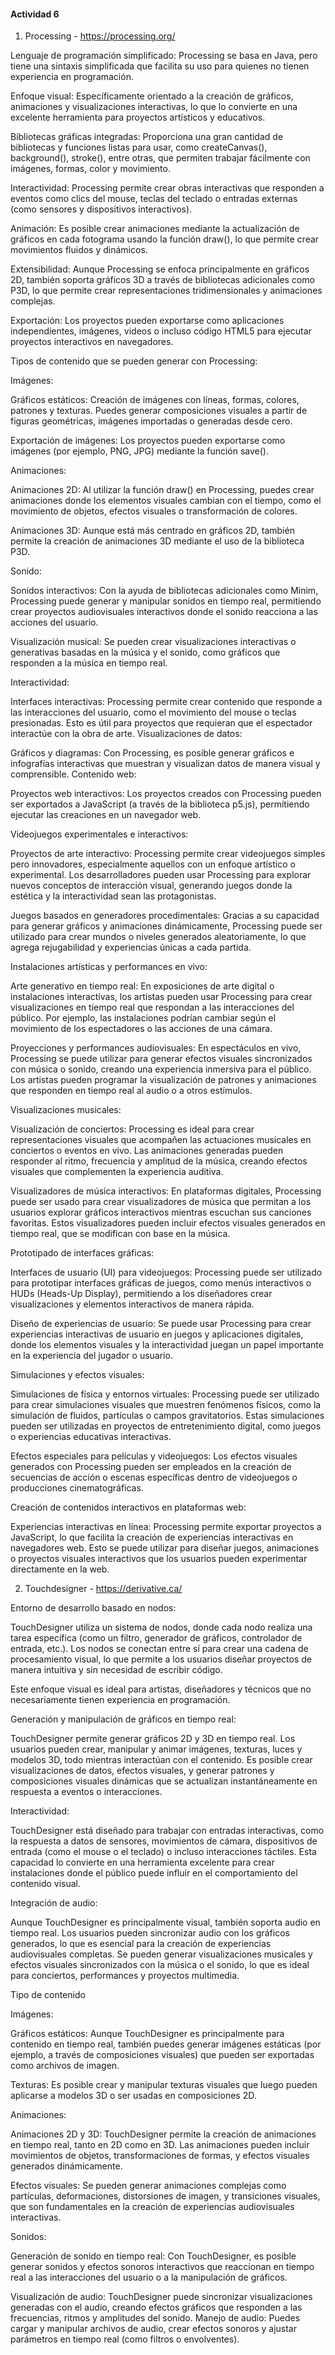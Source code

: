 #### Actividad 6


1. Processing - https://processing.org/

Lenguaje de programación simplificado:
Processing se basa en Java, pero tiene una sintaxis simplificada que facilita su uso para quienes no tienen experiencia en programación.

Enfoque visual:
Específicamente orientado a la creación de gráficos, animaciones y visualizaciones interactivas, lo que lo convierte en una excelente herramienta para proyectos artísticos y educativos.

Bibliotecas gráficas integradas:
Proporciona una gran cantidad de bibliotecas y funciones listas para usar, como createCanvas(), background(), stroke(), entre otras, que permiten trabajar fácilmente con imágenes, formas, color y movimiento.

Interactividad:
Processing permite crear obras interactivas que responden a eventos como clics del mouse, teclas del teclado o entradas externas (como sensores y dispositivos interactivos).

Animación:
Es posible crear animaciones mediante la actualización de gráficos en cada fotograma usando la función draw(), lo que permite crear movimientos fluidos y dinámicos.

Extensibilidad:
Aunque Processing se enfoca principalmente en gráficos 2D, también soporta gráficos 3D a través de bibliotecas adicionales como P3D, lo que permite crear representaciones tridimensionales y animaciones complejas.

Exportación:
Los proyectos pueden exportarse como aplicaciones independientes, imágenes, videos o incluso código HTML5 para ejecutar proyectos interactivos en navegadores.

Tipos de contenido que se pueden generar con Processing:


Imágenes:


Gráficos estáticos: Creación de imágenes con líneas, formas, colores, patrones y texturas. Puedes generar composiciones visuales a partir de figuras geométricas, imágenes importadas o generadas desde cero.

Exportación de imágenes: Los proyectos pueden exportarse como imágenes (por ejemplo, PNG, JPG) mediante la función save().

Animaciones:

Animaciones 2D: Al utilizar la función draw() en Processing, puedes crear animaciones donde los elementos visuales cambian con el tiempo, como el movimiento de objetos, efectos visuales o transformación de colores.


Animaciones 3D: Aunque está más centrado en gráficos 2D, también permite la creación de animaciones 3D mediante el uso de la biblioteca P3D.


Sonido:

Sonidos interactivos: Con la ayuda de bibliotecas adicionales como Minim, Processing puede generar y manipular sonidos en tiempo real, permitiendo crear proyectos audiovisuales interactivos donde el sonido reacciona a 
las acciones del usuario.

Visualización musical: Se pueden crear visualizaciones interactivas o generativas basadas en la música y el sonido, como gráficos que responden a la música en tiempo real.

Interactividad:

Interfaces interactivas: Processing permite crear contenido que responde a las interacciones del usuario, como el movimiento del mouse o teclas presionadas. Esto es útil para proyectos que requieran que el espectador interactúe con la obra de arte.
Visualizaciones de datos:

Gráficos y diagramas: Con Processing, es posible generar gráficos e infografías interactivas que muestran y visualizan datos de manera visual y comprensible.
Contenido web:

Proyectos web interactivos: Los proyectos creados con Processing pueden ser exportados a JavaScript (a través de la biblioteca p5.js), permitiendo ejecutar las creaciones en un navegador web.


Videojuegos experimentales e interactivos:


Proyectos de arte interactivo: Processing permite crear videojuegos simples pero innovadores, especialmente aquellos con un enfoque artístico o experimental. Los desarrolladores pueden usar Processing para explorar 
nuevos conceptos de interacción visual, generando juegos donde la estética y la interactividad sean las protagonistas.

Juegos basados en generadores procedimentales: Gracias a su capacidad para generar gráficos y animaciones dinámicamente, Processing puede ser utilizado para crear mundos o niveles generados aleatoriamente, 
lo que agrega rejugabilidad y experiencias únicas a cada partida.


Instalaciones artísticas y performances en vivo:


Arte generativo en tiempo real: En exposiciones de arte digital o instalaciones interactivas, los artistas pueden usar Processing para crear visualizaciones en tiempo real que respondan a las interacciones del público. 
Por ejemplo, las instalaciones podrían cambiar según el movimiento de los espectadores o las acciones de una cámara.


Proyecciones y performances audiovisuales: En espectáculos en vivo, Processing se puede utilizar para generar efectos visuales sincronizados con música o sonido, creando una experiencia inmersiva para el público. 
Los artistas pueden programar la visualización de patrones y animaciones que responden en tiempo real al audio o a otros estímulos.


Visualizaciones musicales:


Visualización de conciertos: Processing es ideal para crear representaciones visuales que acompañen las actuaciones musicales en conciertos o eventos en vivo. Las animaciones generadas pueden responder al ritmo,
frecuencia y amplitud de la música, creando efectos visuales que complementen la experiencia auditiva.

Visualizadores de música interactivos: En plataformas digitales, Processing puede ser usado para crear visualizadores de música que permitan a los usuarios explorar gráficos interactivos mientras escuchan sus canciones 
favoritas. Estos visualizadores pueden incluir efectos visuales generados en tiempo real, que se modifican con base en la música.


Prototipado de interfaces gráficas:


Interfaces de usuario (UI) para videojuegos: Processing puede ser utilizado para prototipar interfaces gráficas de juegos, como menús interactivos o HUDs (Heads-Up Display), permitiendo a los diseñadores crear
visualizaciones y elementos interactivos de manera rápida.

Diseño de experiencias de usuario: Se puede usar Processing para crear experiencias interactivas de usuario en juegos y aplicaciones digitales, donde los elementos visuales y la interactividad juegan un papel importante 
en la experiencia del jugador o usuario.

Simulaciones y efectos visuales:


Simulaciones de física y entornos virtuales: Processing puede ser utilizado para crear simulaciones visuales que muestren fenómenos físicos, como la simulación de fluidos, partículas o campos gravitatorios. Estas 
simulaciones pueden ser utilizadas en proyectos de entretenimiento digital, como juegos o experiencias educativas interactivas.

Efectos especiales para películas y videojuegos: Los efectos visuales generados con Processing pueden ser empleados en la creación de secuencias de acción o escenas específicas dentro de videojuegos o producciones 
cinematográficas.

Creación de contenidos interactivos en plataformas web:

Experiencias interactivas en línea: Processing permite exportar proyectos a JavaScript, lo que facilita la creación de experiencias interactivas en navegadores web. Esto se puede utilizar para diseñar juegos, animaciones 
o proyectos visuales interactivos que los usuarios pueden experimentar directamente en la web.





2. Touchdesigner - https://derivative.ca/



Entorno de desarrollo basado en nodos:

TouchDesigner utiliza un sistema de nodos, donde cada nodo realiza una tarea específica (como un filtro, generador de gráficos, controlador de entrada, etc.). Los nodos se conectan entre sí para crear una cadena de 
procesamiento visual, lo que permite a los usuarios diseñar proyectos de manera intuitiva y sin necesidad de escribir código.

Este enfoque visual es ideal para artistas, diseñadores y técnicos que no necesariamente tienen experiencia en programación.


Generación y manipulación de gráficos en tiempo real:

TouchDesigner permite generar gráficos 2D y 3D en tiempo real. Los usuarios pueden crear, manipular y animar imágenes, texturas, luces y modelos 3D, todo mientras interactúan con el contenido.
Es posible crear visualizaciones de datos, efectos visuales, y generar patrones y composiciones visuales dinámicas que se actualizan instantáneamente en respuesta a eventos o interacciones.


Interactividad:

TouchDesigner está diseñado para trabajar con entradas interactivas, como la respuesta a datos de sensores, movimientos de cámara, dispositivos de entrada (como el mouse o el teclado) o incluso interacciones táctiles.
Esta capacidad lo convierte en una herramienta excelente para crear instalaciones donde el público puede influir en el comportamiento del contenido visual.


Integración de audio:

Aunque TouchDesigner es principalmente visual, también soporta audio en tiempo real. Los usuarios pueden sincronizar audio con los gráficos generados, lo que es esencial para la creación de experiencias audiovisuales completas.
Se pueden generar visualizaciones musicales y efectos visuales sincronizados con la música o el sonido, lo que es ideal para conciertos, performances y proyectos multimedia.


Tipo de contenido

Imágenes:

Gráficos estáticos: Aunque TouchDesigner es principalmente para contenido en tiempo real, también puedes generar imágenes estáticas (por ejemplo, a través de composiciones visuales) que pueden ser exportadas como 
archivos de imagen.


Texturas: Es posible crear y manipular texturas visuales que luego pueden aplicarse a modelos 3D o ser usadas en composiciones 2D.


Animaciones:

Animaciones 2D y 3D: TouchDesigner permite la creación de animaciones en tiempo real, tanto en 2D como en 3D. Las animaciones pueden incluir movimientos de objetos, transformaciones de formas, y efectos visuales 
generados dinámicamente.


Efectos visuales: Se pueden generar animaciones complejas como partículas, deformaciones, distorsiones de imagen, y transiciones visuales, que son fundamentales en la creación de experiencias audiovisuales interactivas.


Sonidos:

Generación de sonido en tiempo real: Con TouchDesigner, es posible generar sonidos y efectos sonoros interactivos que reaccionan en tiempo real a las interacciones del usuario o a la manipulación de gráficos.


Visualización de audio: TouchDesigner puede sincronizar visualizaciones generadas con el audio, creando efectos gráficos que responden a las frecuencias, ritmos y amplitudes del sonido.
Manejo de audio: Puedes cargar y manipular archivos de audio, crear efectos sonoros y ajustar parámetros en tiempo real (como filtros o envolventes).




